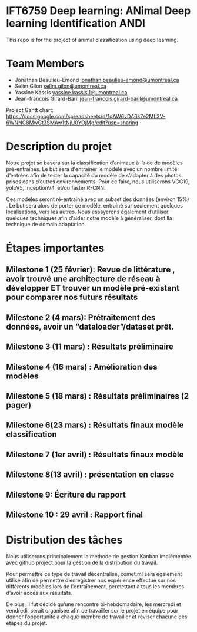 # IFT6759 Deep learning:  ANimal Deep learning Identification ANDI
This repo is for the project of animal classification using deep learning. 

# Team Members
- Jonathan Beaulieu-Emond jonathan.beaulieu-emond@umontreal.ca
- Selim Gilon selim.gilon@umontreal.ca
- Yassine Kassis yassine.kassis.1@umontreal.ca
- Jean-francois Girard-Baril jean-francois.girard-baril@umontreal.ca

Project Gantt chart: https://docs.google.com/spreadsheets/d/1dAW6vDA6k7e2ML3V-6WNNC8MwGt3SMAw1tNjU0YOjMg/edit?usp=sharing

# Description du projet

Notre projet se basera sur la classification d’animaux à l’aide de modèles pré-entraînés. Le but sera d'entraîner le modèle avec un nombre limité d’entrées afin de tester la capacité du modèle de s’adapter à des photos prises dans d’autres environnements. Pour ce faire, nous utiliserons VGG19, yoloV5, InceptionV4, et/ou faster R-CNN.

Ces modèles seront ré-entrainé avec un subset des données (environ 15%) . Le but sera alors de porter ce modèle, entrainé sur seulement quelques localisations, vers les autres.
Nous essayerons également d’utiliser quelques techniques afin d’aider notre modèle à généraliser, dont lla technique de domain adaptation. 


# Étapes importantes

## Milestone 1 (25 février): Revue de littérature , avoir trouvé une architecture de réseau à développer ET trouver un modèle pré-existant pour comparer nos futurs résultats

## Milestone 2 (4 mars): Prétraitement des données, avoir un “dataloader”/dataset prêt.


## Milestone 3 (11 mars) : Résultats préliminaire

## Milestone 4 (16 mars) : Amélioration des modèles

## Milestone 5 (18 mars) : Résultats préliminaires (2 pager)

## Milestone 6(23 mars) : Résultats finaux modèle classification

## Milestone 7 (1er avril) : Résultats finaux modèle


## Milestone 8(13 avril) : présentation en classe

## Milestone 9: Écriture du rapport

## Milestone 10 : 29 avril : Rapport final





# Distribution des tâches

Nous utiliserons principalement la méthode de gestion Kanban implémentée avec github project pour la gestion de la distribution du travail.

Pour permettre ce type de travail décentralisé, comet.ml sera également utilisé afin de permettre d’enregistrer nos expérience effectué sur nos différents modèles lors de l'entraînement, permettant à tous les membres d’avoir accès aux résultats.

De plus, il fut décidé qu’une rencontre bi-hebdomadaire, les mercredi et vendredi, serait organisée afin de travailler sur le projet en équipe pour donner l’opportunité à chaque membre de travailler et réviser chacune des étapes du projet.
